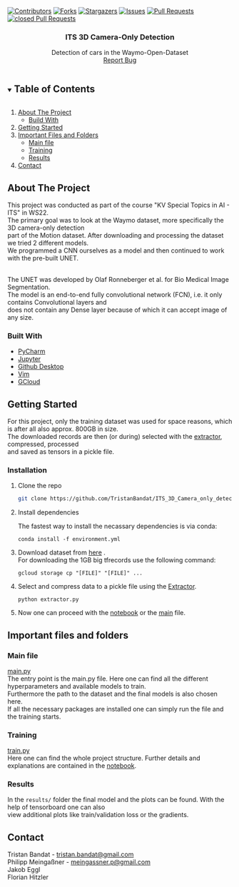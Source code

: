 [![Contributors][contributors-shield]][contributors-url]
[![Forks][forks-shield]][forks-url]
[![Stargazers][stars-shield]][stars-url]
[![Issues][issues-shield]][issues-url]
[![Pull Requests][pulls-shield]][pulls-url]
[![closed Pull Requests][closed_pulls-shield]][closed_pulls-url]


<p align="center">
  <h3 align="center">ITS 3D Camera-Only Detection</h3>
  <p align="center">
    Detection of cars in the Waymo-Open-Dataset
    <br />
    <a href="https://github.com/TristanBandat/ITS_3D_Camera_only_detection/issues">Report Bug</a>
  </p>
<!-- </p> -->



<!-- TABLE OF CONTENTS -->
<details open="open">
  <summary><h2 style="display: inline-block">Table of Contents</h2></summary>
  <ol>
    <li>
      <a href="#about-the-project">About The Project</a>
      <ul>
        <li><a href="#Built With">Build With</a></li>
      </ul>
    </li>
    <li><a href="#getting-started">Getting Started</a></li>
    <li><a href="#Important files and folders">Important Files and Folders</a>
      <ul>
        <li><a href="#Main file">Main file</a></li>
        <li><a href="#Training">Training</a></li>
        <li><a href="#Results">Results</a></li>
      </ul>
    </li>
    <li><a href="#contact">Contact</a></li>
    <!-- <li><a href="#acknowledgements">Acknowledgements</a></li> -->
  </ol>
</details>



<!-- ABOUT THE PROJECT -->
## About The Project

This project was conducted as part of the course "KV Special Topics in AI - ITS" in WS22. <br>
The primary goal was to look at the Waymo dataset, more specifically the 3D camera-only detection <br>
part of the Motion dataset. After downloading and processing the dataset we tried 2 different models.<br>
We programmed a CNN ourselves as a model and then continued to work with the pre-built UNET. <br><br>

The UNET was developed by Olaf Ronneberger et al. for Bio Medical Image Segmentation. <br>
The model is an end-to-end fully convolutional network (FCN), i.e. it only contains Convolutional layers and <br>
does not contain any Dense layer because of which it can accept image of any size.


### Built With

* [PyCharm](https://www.jetbrains.com/pycharm/)
* [Jupyter](https://www.jupyter.com)
* [Github Desktop](https://desktop.github.com/)
* [Vim](https://www.vim.org/)
* [GCloud](https://cloud.google.com/storage/docs/reference/libraries)



<!-- GETTING STARTED -->
## Getting Started

For this project, only the training dataset was used for space reasons, which is after all also approx. 800GB in size.<br>
The downloaded records are then (or during) selected with the [extractor](extractor.py), compressed, processed <br>
and saved as tensors in a pickle file.

### Installation

1. Clone the repo
   ```sh
   git clone https://github.com/TristanBandat/ITS_3D_Camera_only_detection.git
   ```

2. Install dependencies<br>

   The fastest way to install the necassary dependencies is via conda: <br>
   ```shell
   conda install -f environment.yml
   ```

3. Download dataset from 
   [here](https://console.cloud.google.com/storage/browser/waymo_open_dataset_v_1_4_0;tab=objects?prefix=&forceOnObjectsSortingFiltering=false)
   .<br>
   For downloading the 1GB big tfrecords use the following command:<br>
   ```shell
   gcloud storage cp "[FILE]" "[FILE]" ...
   ```

4. Select and compress data to a pickle file using the [Extractor](extractor.py).<br>
   ```shell
   python extractor.py
   ```

5. Now one can proceed with the [notebook](ITS_3D_Camera_only_challenge.ipynb) or the [main](main.py) file.
   

<!-- FILES & FOLDERS -->
## Important files and folders

### Main file
[main.py](main.py)<br>
The entry point is the main.py file. Here one can find all the different hyperparameters and available models to train.<br>
Furthermore the path to the dataset and the final models is also chosen here.<br>
If all the necessary packages are installed one can simply run the file and the training starts.<br>

### Training
[train.py](train.py)<br>
Here one can find the whole project structure. Further details and explanations are contained in the
[notebook](ITS_3D_Camera_only_challenge.ipynb).

### Results

In the `results/` folder the final model and the plots can be found. With the help of tensorboard one can also <br>
view additional plots like train/validation loss or the gradients.


<!-- CONTACT -->
## Contact

Tristan Bandat - tristan.bandat@gmail.com <br>
Philipp Meingaßner - meingassner.p@gmail.com <br>
Jakob Eggl  <br>
Florian Hitzler  <br>


<!-- MARKDOWN LINKS & IMAGES -->
<!-- https://www.markdownguide.org/basic-syntax/#reference-style-links -->
[contributors-shield]: https://img.shields.io/github/contributors/TristanBandat/ITS_3D_Camera_only_detection.svg?style=for-the-badge
[contributors-url]: https://github.com/TristanBandat/ITS_3D_Camera_only_detection/graphs/contributors
[forks-shield]: https://img.shields.io/github/forks/TristanBandat/ITS_3D_Camera_only_detection.svg?style=for-the-badge
[forks-url]: https://github.com/TristanBandat/ITS_3D_Camera_only_detection/network/members
[stars-shield]: https://img.shields.io/github/stars/TristanBandat/ITS_3D_Camera_only_detection.svg?style=for-the-badge
[stars-url]: https://github.com/TristanBandat/ITS_3D_Camera_only_detection/stargazers
[issues-shield]: https://img.shields.io/github/issues/TristanBandat/ITS_3D_Camera_only_detection.svg?style=for-the-badge
[issues-url]: https://github.com/TristanBandat/ITS_3D_Camera_only_detection/issues
[pulls-shield]: https://img.shields.io/github/issues-pr/TristanBandat/ITS_3D_Camera_only_detection.svg?style=for-the-badge
[pulls-url]: https://github.com/TristanBandat/ITS_3D_Camera_only_detection/pulls
[closed_pulls-shield]: https://img.shields.io/github/issues-pr-closed/TristanBandat/ITS_3D_Camera_only_detection?style=for-the-badge
[closed_pulls-url]: https://github.com/TristanBandat/ITS_3D_Camera_only_detection/pulls?q=is%3Apr+is%3Aclosed
